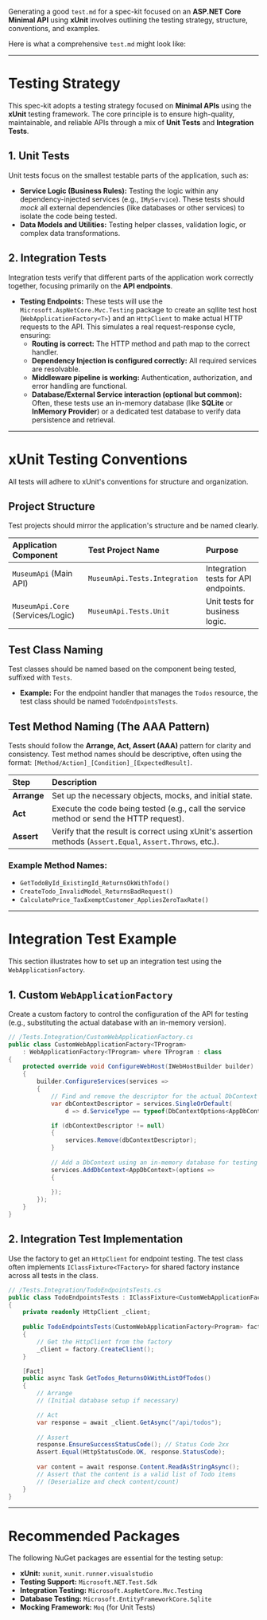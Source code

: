 Generating a good `test.md` for a spec-kit focused on an **ASP.NET Core Minimal API** using **xUnit** involves outlining the testing strategy, structure, conventions, and examples.

Here is what a comprehensive `test.md` might look like:

-----

# Testing Strategy

This spec-kit adopts a testing strategy focused on **Minimal APIs** using the **xUnit** testing framework. The core principle is to ensure high-quality, maintainable, and reliable APIs through a mix of **Unit Tests** and **Integration Tests**.

## 1\. Unit Tests

Unit tests focus on the smallest testable parts of the application, such as:

  * **Service Logic (Business Rules):** Testing the logic within any dependency-injected services (e.g., `IMyService`). These tests should *mock* all external dependencies (like databases or other services) to isolate the code being tested.
  * **Data Models and Utilities:** Testing helper classes, validation logic, or complex data transformations.

## 2\. Integration Tests

Integration tests verify that different parts of the application work correctly together, focusing primarily on the **API endpoints**.

  * **Testing Endpoints:** These tests will use the `Microsoft.AspNetCore.Mvc.Testing` package to create an sqllite test host (`WebApplicationFactory<T>`) and an `HttpClient` to make actual HTTP requests to the API. This simulates a real request-response cycle, ensuring:
      * **Routing is correct:** The HTTP method and path map to the correct handler.
      * **Dependency Injection is configured correctly:** All required services are resolvable.
      * **Middleware pipeline is working:** Authentication, authorization, and error handling are functional.
      * **Database/External Service interaction (optional but common):** Often, these tests use an in-memory database (like **SQLite** or **InMemory Provider**) or a dedicated test database to verify data persistence and retrieval.

-----

# xUnit Testing Conventions

All tests will adhere to xUnit's conventions for structure and organization.

## Project Structure

Test projects should mirror the application's structure and be named clearly.

| Application Component | Test Project Name | Purpose |
| :--- | :--- | :--- |
| `MuseumApi` (Main API) | `MuseumApi.Tests.Integration` | Integration tests for API endpoints. |
| `MuseumApi.Core` (Services/Logic) | `MuseumApi.Tests.Unit` | Unit tests for business logic. |

## Test Class Naming

Test classes should be named based on the component being tested, suffixed with `Tests`.

  * **Example:** For the endpoint handler that manages the `Todos` resource, the test class should be named `TodoEndpointsTests`.

## Test Method Naming (The AAA Pattern)

Tests should follow the **Arrange, Act, Assert (AAA)** pattern for clarity and consistency. Test method names should be descriptive, often using the format: `[Method/Action]_[Condition]_[ExpectedResult]`.

| Step | Description |
| :--- | :--- |
| **Arrange** | Set up the necessary objects, mocks, and initial state. |
| **Act** | Execute the code being tested (e.g., call the service method or send the HTTP request). |
| **Assert** | Verify that the result is correct using xUnit's assertion methods (`Assert.Equal`, `Assert.Throws`, etc.). |

### Example Method Names:

  * `GetTodoById_ExistingId_ReturnsOkWithTodo()`
  * `CreateTodo_InvalidModel_ReturnsBadRequest()`
  * `CalculatePrice_TaxExemptCustomer_AppliesZeroTaxRate()`

-----

# Integration Test Example

This section illustrates how to set up an integration test using the `WebApplicationFactory`.

## 1\. Custom `WebApplicationFactory`

Create a custom factory to control the configuration of the API for testing (e.g., substituting the actual database with an in-memory version).

```csharp
// /Tests.Integration/CustomWebApplicationFactory.cs
public class CustomWebApplicationFactory<TProgram> 
    : WebApplicationFactory<TProgram> where TProgram : class
{
    protected override void ConfigureWebHost(IWebHostBuilder builder)
    {
        builder.ConfigureServices(services =>
        {
            // Find and remove the descriptor for the actual DbContext
            var dbContextDescriptor = services.SingleOrDefault(
                d => d.ServiceType == typeof(DbContextOptions<AppDbContext>));

            if (dbContextDescriptor != null)
            {
                services.Remove(dbContextDescriptor);
            }
            
            // Add a DbContext using an in-memory database for testing
            services.AddDbContext<AppDbContext>(options =>
            {
                
            });
        });
    }
}
```

## 2\. Integration Test Implementation

Use the factory to get an `HttpClient` for endpoint testing. The test class often implements `IClassFixture<TFactory>` for shared factory instance across all tests in the class.

```csharp
// /Tests.Integration/TodoEndpointsTests.cs
public class TodoEndpointsTests : IClassFixture<CustomWebApplicationFactory<Program>>
{
    private readonly HttpClient _client;
    
    public TodoEndpointsTests(CustomWebApplicationFactory<Program> factory)
    {
        // Get the HttpClient from the factory
        _client = factory.CreateClient();
    }

    [Fact]
    public async Task GetTodos_ReturnsOkWithListOfTodos()
    {
        // Arrange
        // (Initial database setup if necessary)

        // Act
        var response = await _client.GetAsync("/api/todos");
        
        // Assert
        response.EnsureSuccessStatusCode(); // Status Code 2xx
        Assert.Equal(HttpStatusCode.OK, response.StatusCode);
        
        var content = await response.Content.ReadAsStringAsync();
        // Assert that the content is a valid list of Todo items
        // (Deserialize and check content/count)
    }
}
```

-----

# Recommended Packages

The following NuGet packages are essential for the testing setup:

  * **xUnit:** `xunit`, `xunit.runner.visualstudio`
  * **Testing Support:** `Microsoft.NET.Test.Sdk`
  * **Integration Testing:** `Microsoft.AspNetCore.Mvc.Testing`
  * **Database Testing:** `Microsoft.EntityFrameworkCore.Sqlite` 
  * **Mocking Framework:** `Moq` (for Unit Tests)